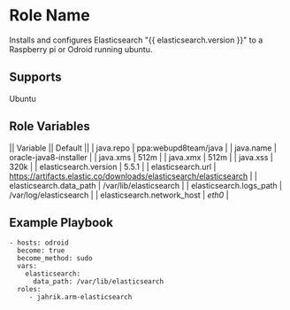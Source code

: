 Role Name
=========

Installs and configures Elasticsearch "{{ elasticsearch.version }}" to a Raspberry pi or Odroid running ubuntu.

Supports
------------

Ubuntu

Role Variables
--------------

|| Variable || Default ||
| java.repo | ppa:webupd8team/java |
| java.name | oracle-java8-installer |
| java.xms | 512m |
| java.xmx | 512m |
| java.xss | 320k |
| elasticsearch.version | 5.5.1 |
| elasticsearch.url | https://artifacts.elastic.co/downloads/elasticsearch/elasticsearch |
| elasticsearch.data_path | /var/lib/elasticsearch |
| elasticsearch.logs_path | /var/log/elasticsearch |
| elasticsearch.network_host | _eth0_ |

Example Playbook
----------------

    - hosts: odroid
      become: true
      become_method: sudo
      vars:
        elasticsearch:
          data_path: /var/lib/elasticsearch
      roles:
         - jahrik.arm-elasticsearch
